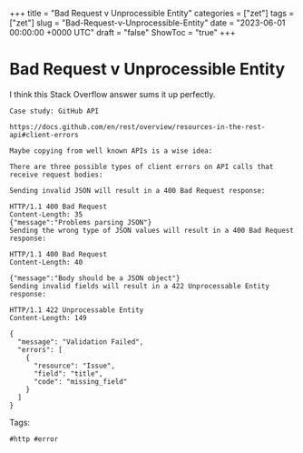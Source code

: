 +++
title = "Bad Request v Unprocessible Entity"
categories = ["zet"]
tags = ["zet"]
slug = "Bad-Request-v-Unprocessible-Entity"
date = "2023-06-01 00:00:00 +0000 UTC"
draft = "false"
ShowToc = "true"
+++

# Bad Request v Unprocessible Entity

I think this Stack Overflow answer sums it up perfectly.

```shell
Case study: GitHub API

https://docs.github.com/en/rest/overview/resources-in-the-rest-api#client-errors

Maybe copying from well known APIs is a wise idea:

There are three possible types of client errors on API calls that receive request bodies:

Sending invalid JSON will result in a 400 Bad Request response:

HTTP/1.1 400 Bad Request
Content-Length: 35
{"message":"Problems parsing JSON"}
Sending the wrong type of JSON values will result in a 400 Bad Request response:

HTTP/1.1 400 Bad Request
Content-Length: 40

{"message":"Body should be a JSON object"}
Sending invalid fields will result in a 422 Unprocessable Entity response:

HTTP/1.1 422 Unprocessable Entity
Content-Length: 149

{
  "message": "Validation Failed",
  "errors": [
    {
      "resource": "Issue",
      "field": "title",
      "code": "missing_field"
    }
  ]
}
```

Tags:

    #http #error
